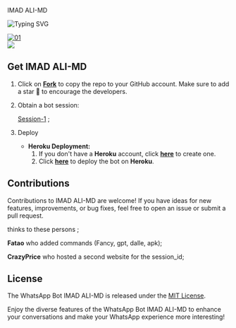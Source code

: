 IMAD ALI-MD



![Typing SVG](https://readme-typing-svg.demolab.com?font=Ribeye&size=50&pause=1000&color=ff0000&center=true&width=900&height=100&lines=Its%20IMAD-ALI-MD;%20Multi-Device%20WhatsApp%20Bot;%20Developed%20By%20IMAD%20ALI)
<p align="center">



  <a href="https://ibb.co/N6NMDtn"><img src="https://telegra.ph/file/146473b0d6c78093d625c.jpg" alt="01" border="0" /></a>                     
<a><img src='https://i.imgur.com/LyHic3i.gif'/></a>


## Get IMAD ALI-MD
1. Click on **[Fork](WAITING/fork)** to copy the repo to your GitHub account. Make sure to add a star 🌟 to encourage the developers.

2. Obtain a bot session: 

   [Session-1](https://joyboy-session-id.onrender.com) ; <br>


3. Deploy
   - **Heroku Deployment:**
     1. If you don't have a **Heroku** account, click [**here**](https://id.heroku.com/login) to create one.
     2. Click [**here**](https://dashboard.heroku.com/new?template=https://github.com/Luffy2ndAccount/Zokou-english-v) to deploy the bot on **Heroku**.

## Contributions

Contributions to IMAD ALI-MD are welcome! If you have ideas for new features, improvements, or bug fixes, feel free to open an issue or submit a pull request. <br>

   thinks to these persons ;

   **Fatao** who added commands (Fancy, gpt, dalle, apk); <br>

   **CrazyPrice** who hosted a second website for the session_id;

## License

The WhatsApp Bot IMAD ALI-MD is released under the [MIT License](https://opensource.org/licenses/MIT).

Enjoy the diverse features of the WhatsApp Bot IMAD ALI-MD to enhance your conversations and make your WhatsApp experience more interesting!


